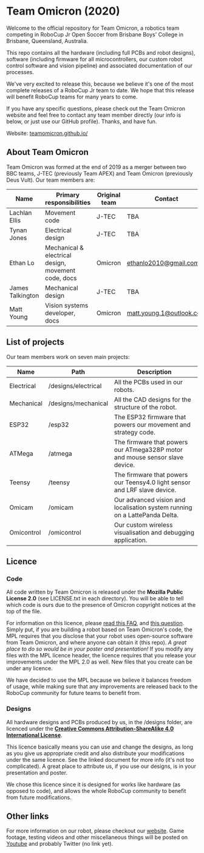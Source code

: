 Team Omicron (2020)
====================

Welcome to the official repository for Team Omicron, a robotics team competing in RoboCup Jr Open Soccer from Brisbane
Boys' College in Brisbane, Queensland, Australia.

This repo contains all the hardware (including full PCBs and robot designs), software (including firmware for all
microcontrollers, our custom robot control software and vision pipeline) and associated documentation of our processes.

We've very excited to release this, because we believe it's one of the most complete releases of a RoboCup Jr team
to date. We hope that this release will benefit RoboCup teams for many years to come.

If you have any specific questions, please check out the Team Omicron website and feel free to contact any team member 
directly (our info is below, or just use our GitHub profile). Thanks, and have fun.

Website: [teamomicron.github.io/](https://teamomicron.github.io/)

## About Team Omicron
Team Omicron was formed at the end of 2019 as a merger between two BBC teams, J-TEC (previously Team APEX) and Team 
Omicron (previously Deus Vult). Our team members are:

| Name               | Primary responsibilities                                        | Original team | Contact |
|--------------------|-----------------------------------------------------------------|---------------|---------|
| Lachlan Ellis      | Movement code                                                   | J-TEC         | TBA     |
| Tynan Jones        | Electrical design                                               | J-TEC         | TBA     | 
| Ethan Lo           | Mechanical & electrical design, movement code, docs             | Omicron       | ethanlo2010@gmail.com |
| James Talkington   | Mechanical design                                               | J-TEC         | TBA     |
| Matt Young         | Vision systems developer, docs                                  | Omicron       | matt.young.1@outlook.com |


## List of projects
Our team members work on seven main projects:

| Name       | Path                | Description                                                                   |
|------------|---------------------|-------------------------------------------------------------------------------|
| Electrical | /designs/electrical | All the PCBs used in our robots.                                              |
| Mechanical | /designs/mechanical | All the CAD designs for the structure of the robot.                           |
| ESP32      | /esp32              | The ESP32 firmware that powers our movement and strategy code.                |
| ATMega     | /atmega             | The firmware that powers our ATmega328P motor and mouse sensor slave device.  |
| Teensy     | /teensy             | The firmware that powers our Teensy4.0 light sensor and LRF slave device.     |
| Omicam     | /omicam             | Our advanced vision and localisation system running on a LattePanda Delta.    |
| Omicontrol | /omicontrol         | Our custom wireless visualisation and debugging application.                  |

## Licence
### Code
All code written by Team Omicron is released under the **Mozilla Public License 2.0** (see LICENSE.txt in each directory).
You will be able to tell which code is ours due to the presence of Omicron copyright notices at the top of the file.

For information on this licence, please [read this FAQ](https://www.mozilla.org/en-US/MPL/2.0/FAQ/), and [this
question](https://opensource.stackexchange.com/a/8832). Simply put, if you are building a robot based on Team Omicron's
code, the MPL requires that you disclose that your robot uses open-source software from Team Omicron, and where anyone
can obtain it (this repo). _A great place to do so would be in your poster and presentation!_ If you modify any files with
the MPL licence header, the licence requires that you release your improvements under the MPL 2.0 as well. New files
that you create can be under any licence.

We have decided to use the MPL because we believe it balances freedom of usage, while making sure that any improvements are
released back to the RoboCup community for future teams to benefit from.

### Designs
All hardware designs and PCBs produced by us, in the /designs folder, are licenced under
the **[Creative Commons Attribution-ShareAlike 4.0 International License](https://creativecommons.org/licenses/by-sa/4.0/)**.

This licence basically means you can use and change the designs, as long as you give us appropriate credit and also distribute
your modifications under the same licence. See the linked document for more info (it's not too complicated). A great place
to attribute us, if you use our designs, is in your presentation and poster.

We chose this licence since it is designed for works like hardware (as opposed to code), and allows the whole RoboCup 
community to benefit from future modifications.

## Other links
For more information on our robot, please checkout our [website](https://teamomicron.github.io/). Game footage, testing 
videos and other miscellaneous things will be posted on [Youtube](https://www.youtube.com/channel/UCAu5r4Zpu0z3kGZSfxlnySw?) 
and probably Twitter (no link yet). 

